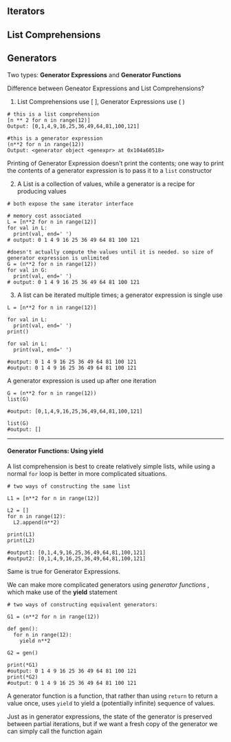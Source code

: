 ## Iterators



## List Comprehensions


## Generators

Two types: **Generator Expressions** and **Generator Functions**

Difference between Geneator Expressions and List Comprehensions?

1. List Comprehensions use [ ], Generator Expressions use ( )

```
# this is a list comprehension
[n ** 2 for n in range(12)]
Output: [0,1,4,9,16,25,36,49,64,81,100,121]

#this is a generator expression
(n**2 for n in range(12))
Output: <generator object <genexpr> at 0x104a60518>
```
Printing of Generator Expression doesn't print the contents; one way to print the contents of a generator expression is to pass it to a `list` constructor

2. A List is a collection of values, while a generator is a recipe for producing values

```
# both expose the same iterator interface

# memory cost associated
L = [n**2 for n in range(12)]
for val in L:
  print(val, end=' ')
# output: 0 1 4 9 16 25 36 49 64 81 100 121

#doesn't actually compute the values until it is needed. so size of generator expression is unlimited
G = (n**2 for n in range(12))
for val in G:
  print(val, end=' ')
# output: 0 1 4 9 16 25 36 49 64 81 100 121
```

3. A list can be iterated multiple times; a generator expression is single use

```
L = [n**2 for n in range(12)]

for val in L:
  print(val, end=' ')
print()

for val in L:
  print(val, end=' ')

#output: 0 1 4 9 16 25 36 49 64 81 100 121
#output: 0 1 4 9 16 25 36 49 64 81 100 121
```

A generator expression is used up after one iteration

```
G = (n**2 for n in range(12))
list(G)

#output: [0,1,4,9,16,25,36,49,64,81,100,121]

list(G)
#output: []
```

---

#### Generator Functions: Using yield

A list comprehension is best to create relatively simple lists, while using a normal `for` loop is better in more complicated situations.

```
# two ways of constructing the same list

L1 = [n**2 for n in range(12)]

L2 = []
for n in range(12):
  L2.append(n**2)

print(L1)
print(L2)

#output1: [0,1,4,9,16,25,36,49,64,81,100,121]
#output2: [0,1,4,9,16,25,36,49,64,81,100,121]
```

Same is true for Generator Expressions.

We can make more complicated generators using _generator functions_ , which make use of the **yield** statement

```
# two ways of constructing equivalent generators:

G1 = (n**2 for n in range(12))

def gen():
  for n in range(12):
    yield n**2

G2 = gen()

print(*G1)
#output: 0 1 4 9 16 25 36 49 64 81 100 121
print(*G2)
#output: 0 1 4 9 16 25 36 49 64 81 100 121
```

A generator function is a function, that rather than using `return` to return a value once, uses `yield` to yield a (potentially infinite) sequence of values.

Just as in generator expressions, the state of the generator is preserved between partial iterations, but if we want a fresh copy of the generator we can simply call the function again

